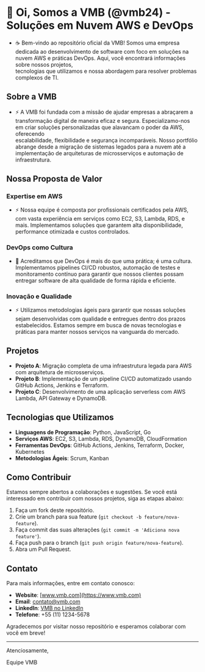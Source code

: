 # 👋 Oi, Somos a VMB (@vmb24) - Soluções em Nuvem AWS e DevOps

- ☕ Bem-vindo ao repositório oficial da VMB! Somos uma empresa dedicada ao desenvolvimento de software com foco em soluções na nuvem AWS e práticas DevOps. Aqui, você encontrará informações sobre nossos projetos,   
  tecnologias que utilizamos e nossa abordagem para resolver problemas complexos de TI.

## Sobre a VMB

- ⚡ A VMB foi fundada com a missão de ajudar empresas a abraçarem a transformação digital de maneira eficaz e segura. Especializamo-nos em criar soluções personalizadas que alavancam o poder da AWS, oferecendo     
  escalabilidade, flexibilidade e segurança incomparáveis. Nosso portfólio abrange desde a migração de sistemas legados para a nuvem até a implementação de arquiteturas de microsserviços e automação de infraestrutura.

## Nossa Proposta de Valor

### Expertise em AWS

- ⚡ Nossa equipe é composta por profissionais certificados pela AWS, com vasta experiência em serviços como EC2, S3, Lambda, RDS, e mais. Implementamos soluções que garantem alta disponibilidade, performance otimizada e 
  custos controlados.

### DevOps como Cultura

- 👀 Acreditamos que DevOps é mais do que uma prática; é uma cultura. Implementamos pipelines CI/CD robustos, automação de testes e monitoramento contínuo para garantir que nossos clientes possam entregar software de alta 
  qualidade de forma rápida e eficiente.

### Inovação e Qualidade

- ⚡ Utilizamos metodologias ágeis para garantir que nossas soluções sejam desenvolvidas com qualidade e entregues dentro dos prazos estabelecidos. Estamos sempre em busca de novas tecnologias e práticas para manter nossos 
  serviços na vanguarda do mercado.

## Projetos

- **Projeto A**: Migração completa de uma infraestrutura legada para AWS com arquitetura de microsserviços.
- **Projeto B**: Implementação de um pipeline CI/CD automatizado usando GitHub Actions, Jenkins e Terraform.
- **Projeto C**: Desenvolvimento de uma aplicação serverless com AWS Lambda, API Gateway e DynamoDB.

## Tecnologias que Utilizamos

- **Linguagens de Programação**: Python, JavaScript, Go
- **Serviços AWS**: EC2, S3, Lambda, RDS, DynamoDB, CloudFormation
- **Ferramentas DevOps**: GitHub Actions, Jenkins, Terraform, Docker, Kubernetes
- **Metodologias Ágeis**: Scrum, Kanban

## Como Contribuir

Estamos sempre abertos a colaborações e sugestões. Se você está interessado em contribuir com nossos projetos, siga as etapas abaixo:

1. Faça um fork deste repositório.
2. Crie um branch para sua feature (`git checkout -b feature/nova-feature`).
3. Faça commit das suas alterações (`git commit -m 'Adiciona nova feature'`).
4. Faça push para o branch (`git push origin feature/nova-feature`).
5. Abra um Pull Request.

## Contato

Para mais informações, entre em contato conosco:

- **Website**: [www.vmb.com](https://www.vmb.com)
- **Email**: contato@vmb.com
- **LinkedIn**: [VMB no LinkedIn](https://www.linkedin.com/company/vmb)
- **Telefone**: +55 (11) 1234-5678

Agradecemos por visitar nosso repositório e esperamos colaborar com você em breve!

---

Atenciosamente,

Equipe VMB


<!---
vmb24/vmb24 is a ✨ special ✨ repository because its `README.md` (this file) appears on your GitHub profile.
You can click the Preview link to take a look at your changes.
--->

